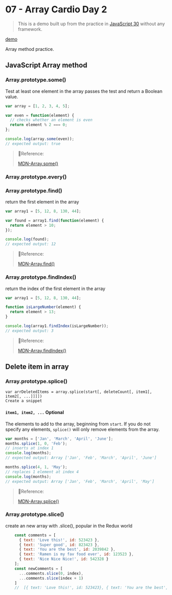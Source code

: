 # 07 - Array Cardio Day 2

> This is a demo built up from the practice in [JavaScript 30](https://github.com/wesbos/JavaScript30) without any framework.

[demo](https://mpragnarok.github.io/JavaScript30-Challenge/07_Array-Cardio-Day2/index.html)

Array method practice.

## JavaScript Array method

### Array.prototype.some()

Test at least one element in the array passes the test and return a Boolean value.

```js
var array = [1, 2, 3, 4, 5];

var even = function(element) {
  // checks whether an element is even
  return element % 2 === 0;
};

console.log(array.some(even));
// expected output: true

```

> 🔗Reference:
>
> [MDN-Array.some()]( https://developer.mozilla.org/en-US/docs/Web/JavaScript/Reference/Global_Objects/Array/some )

### Array.prototype.every()



### Array.prototype.find()

return the first element in the array

```js
var array1 = [5, 12, 8, 130, 44];

var found = array1.find(function(element) {
  return element > 10;
});

console.log(found);
// expected output: 12
```

> 🔗Reference:
>
> [MDN-Array.find()]( https://developer.mozilla.org/en-US/docs/Web/JavaScript/Reference/Global_Objects/Array/find )

### Array.prototype.findIndex()

return the index of the first element in the array

```js
var array1 = [5, 12, 8, 130, 44];

function isLargeNumber(element) {
  return element > 13;
}

console.log(array1.findIndex(isLargeNumber));
// expected output: 3
```

> 🔗Reference:
>
> [MDN-Array.findIndex()]( https://developer.mozilla.org/en-US/docs/Web/JavaScript/Reference/Global_Objects/Array/findIndex )

## Delete item in array

### Array.prototype.splice()

```
var arrDeletedItems = array.splice(start[, deleteCount[, item1[, item2[, ...]]]])
Create a snippet
```

#### `item1, item2, ...` Optional

The elements to add to the array, beginning from `start`. If you do not specify any elements, `splice()` will only remove elements from the array.



```js
var months = ['Jan', 'March', 'April', 'June'];
months.splice(1, 0, 'Feb');
// inserts at index 1
console.log(months);
// expected output: Array ['Jan', 'Feb', 'March', 'April', 'June']

months.splice(4, 1, 'May');
// replaces 1 element at index 4
console.log(months);
// expected output: Array ['Jan', 'Feb', 'March', 'April', 'May']
```

> 🔗Reference:
>
> [MDN-Array.splice()]( https://developer.mozilla.org/en-US/docs/Web/JavaScript/Reference/Global_Objects/Array/splice  )

### Array.prototype.slice()

create an new array with .slice(), popular in the Redux world

```js
    const comments = [
      { text: 'Love this!', id: 523423 },
      { text: 'Super good', id: 823423 },
      { text: 'You are the best', id: 2039842 },
      { text: 'Ramen is my fav food ever', id: 123523 },
      { text: 'Nice Nice Nice!', id: 542328 }
    ];
    const newComments = [
      ...comments.slice(0, index),
      ...comments.slice(index + 1)
    ]
    //  [{ text: 'Love this!', id: 523423}, { text: 'You are the best', id: 2039842}, {text: 'Ramen is my fav food ever', id: 123523}, {text: 'Nice Nice Nice!', id: 542328}]
```

